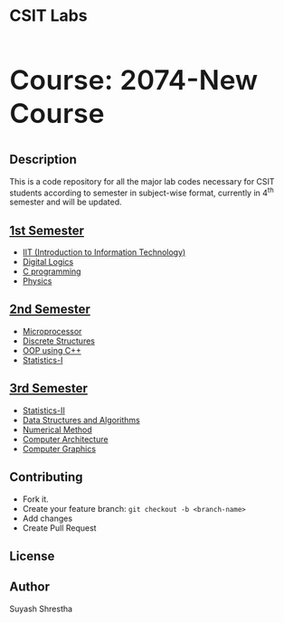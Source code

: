 # CSIT Labs

<h2 style="font-size:3rem; font-weight:600;">Course: 2074-New Course</h2>

## Description

This is a code repository for all the major lab codes necessary for CSIT students according to semester in subject-wise format, currently in 4<sup>th</sup> semester and will be updated.

## [1st Semester](/1st_Semester)

- [IIT (Introduction to Information Technology)](/1st_Semester/IIT)
- [Digital Logics](/1st_Semester/Digital_logics)
- [C programming](/1st_Semester/C)
- [Physics](/1st_Semester/Physics)

## [2nd Semester](/2nd_Semester)

- [Microprocessor](/2nd_Semester/Microprocessor)
- [Discrete Structures](/2nd_Semester/DS_lab)
- [OOP using C++](/2nd_Semester/OOP)
- [Statistics-I](/2nd_Semester/Statistics-I)

## [3rd Semester](/3rd_Semester)

- [Statistics-II](/3rd_Semester/Statistics-II)
- [Data Structures and Algorithms](/3rd_Semester/DSA)
- [Numerical Method](/3rd_Semester/Numerical_Method)
- [Computer Architecture](/3rd_Semester/Computer_Architecture)
- [Computer Graphics](/3rd_Semester/Computer_Graphics)

## Contributing

- Fork it.
- Create your feature branch: `git checkout -b <branch-name>`
- Add changes
- Create Pull Request

## License

## Author

Suyash Shrestha
